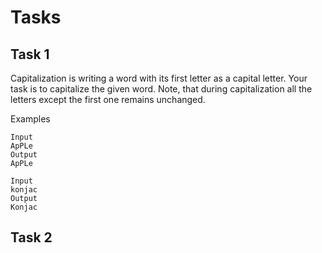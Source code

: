# Tasks

## Task 1

Capitalization is writing a word with its first letter as a capital letter. Your task is to capitalize the given word. Note, that during capitalization all the letters except the first one remains unchanged.

Examples

```text
Input
ApPLe
Output
ApPLe

Input
konjac
Output
Konjac
```

## Task 2

